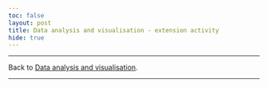 ```yaml
---
toc: false
layout: post
title: Data analysis and visualisation - extension activity
hide: true
---
```





---

Back to [Data analysis and visualisation](https://nu-cem.github.io/CompPhys/2021/08/02/Data_analysis.html).

---
